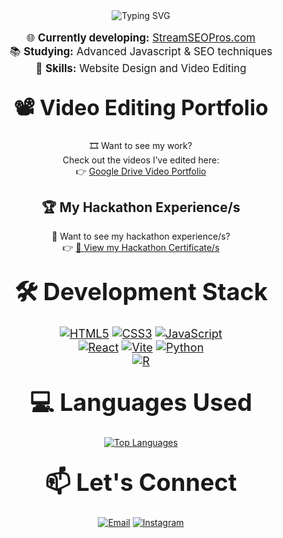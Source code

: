 <div align="center">
  <img src="https://readme-typing-svg.demolab.com?font=Fira+Code&size=40&duration=3000&pause=1000&color=00FFFF&background=00000000&center=true&vCenter=true&multiline=false&width=800&height=70&lines=I'm+Luke+Aaron+Velasquez" alt="Typing SVG" />
</div>


<div align="center" style="font-size: 1.2em;">
  
🌐 **Currently developing:** [StreamSEOPros.com](https://streamseopros.com/)  
📚 **Studying:** Advanced Javascript & SEO techniques  
🚀 **Skills:** Website Design and Video Editing

</div>

## <div align="center" style="font-size: 1.6em; font-weight: bold;">📽️ Video Editing Portfolio</div>

<div align="center">

🎞️ Want to see my work?  
Check out the videos I’ve edited here:  
👉 [Google Drive Video Portfolio](https://drive.google.com/drive/folders/12BTraSBYB260lbWMUdtp-yASt-U6-hms?usp=sharing)

</div>

## <div align="center"> 🏆 My Hackathon Experience/s </div>

<div align="center">

📜 Want to see my hackathon experience/s?  
👉 [📂 View my Hackathon Certificate/s](https://drive.google.com/drive/folders/1kyYsVPJmTJ3o6AiFIs3x2dPCG0PluuV0?usp=drive_link)

</div>


## <div align="center" style="font-size: 1.8em; font-weight: bold;">🛠️ Development Stack</div>

<div align="center" style="font-size: 1.3em; margin: 15px 0;">
  
[![HTML5](https://img.shields.io/badge/HTML5-E34F26?logo=html5&logoColor=white&style=for-the-badge)](https://developer.mozilla.org/en-US/docs/Web/HTML)
[![CSS3](https://img.shields.io/badge/CSS3-1572B6?logo=css3&logoColor=white&style=for-the-badge)](https://developer.mozilla.org/en-US/docs/Web/CSS)
[![JavaScript](https://img.shields.io/badge/JavaScript-F7DF1E?logo=javascript&logoColor=black&style=for-the-badge)](https://developer.mozilla.org/en-US/docs/Web/JavaScript)
<br>
[![React](https://img.shields.io/badge/React-61DAFB?logo=react&logoColor=black&style=for-the-badge)](https://reactjs.org/)
[![Vite](https://img.shields.io/badge/Vite-646CFF?logo=vite&logoColor=white&style=for-the-badge)](https://vitejs.dev/)
[![Python](https://img.shields.io/badge/Python-3776AB?logo=python&logoColor=white&style=for-the-badge)](https://www.python.org/)
<br>
[![R](https://img.shields.io/badge/R-276DC3?logo=r&logoColor=white&style=for-the-badge)](https://www.r-project.org/)

</div>

## <div align="center" style="font-size: 1.8em; font-weight: bold;">💻 Languages Used</div>

<div align="center">

[![Top Languages](https://github-readme-stats.vercel.app/api/top-langs/?username=lokeyyron&layout=compact&theme=radical&hide_border=true)](https://github.com/lokeyyron)

</div>

## <div align="center" style="font-size: 1.8em; font-weight: bold;">📫 Let's Connect</div>

<div align="center">

[![Email](https://img.shields.io/badge/Email-lukevels8@gmail.com-D14836?logo=gmail&logoColor=white&style=for-the-badge)](mailto:lukevels8@gmail.com)
[![Instagram](https://img.shields.io/badge/Instagram-@lokeyyron-E4405F?logo=instagram&logoColor=white&style=for-the-badge)](https://instagram.com/lokeyyron)

</div>
